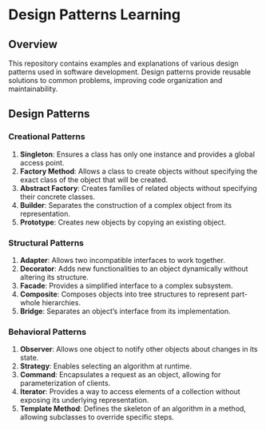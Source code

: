 
# Design Patterns Learning

## Overview

This repository contains examples and explanations of various design patterns used in software development. Design patterns provide reusable solutions to common problems, improving code organization and maintainability.

## Design Patterns

### Creational Patterns

1. **Singleton**: Ensures a class has only one instance and provides a global access point.
2. **Factory Method**: Allows a class to create objects without specifying the exact class of the object that will be created.
3. **Abstract Factory**: Creates families of related objects without specifying their concrete classes.
4. **Builder**: Separates the construction of a complex object from its representation.
5. **Prototype**: Creates new objects by copying an existing object.

### Structural Patterns

1. **Adapter**: Allows two incompatible interfaces to work together.
2. **Decorator**: Adds new functionalities to an object dynamically without altering its structure.
3. **Facade**: Provides a simplified interface to a complex subsystem.
4. **Composite**: Composes objects into tree structures to represent part-whole hierarchies.
5. **Bridge**: Separates an object’s interface from its implementation.

### Behavioral Patterns

1. **Observer**: Allows one object to notify other objects about changes in its state.
2. **Strategy**: Enables selecting an algorithm at runtime.
3. **Command**: Encapsulates a request as an object, allowing for parameterization of clients.
4. **Iterator**: Provides a way to access elements of a collection without exposing its underlying representation.
5. **Template Method**: Defines the skeleton of an algorithm in a method, allowing subclasses to override specific steps.
